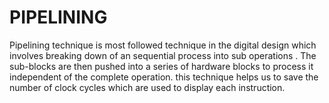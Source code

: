 
# PIPELINING

Pipelining technique is most followed technique in the digital design which involves breaking down of an sequential process into sub operations . The sub-blocks are then pushed into a series of hardware blocks to process it independent of the complete operation. 
this technique helps us to save the number of clock cycles which are used to display each instruction.